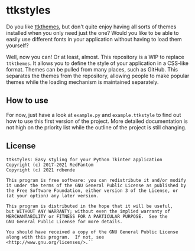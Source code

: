 # ttkstyles
Do you like [ttkthemes](https://github.com/TkinterEP/ttkthemes), but 
don't quite enjoy having all sorts of themes installed when you only
need just the one? Would you like to be able to easily use different
fonts in your application without having to load them yourself?

Well, now you can! Or at least, almost. This repository is a WIP to 
replace `ttkthemes`. It allows you to define the style of your
application in a CSS-like format. Themes can be pulled from many places,
such as GitHub. This separates the themes from the repository, allowing
people to make popular themes while the loading mechanism is maintained
separately.

## How to use
For now, just have a look at `example.py` and `example.ttkstyle` to find 
out how to use this first version of the project. More detailed 
documentation is not high on the priority list while the outline of 
the project is still changing.

## License

    ttkstyles: Easy styling for your Python Tkinter application 
    Copyright (c) 2017-2021 RedFantom
    Copyright (c) 2021 rdbende

    This program is free software: you can redistribute it and/or modify
    it under the terms of the GNU General Public License as published by
    the Free Software Foundation, either version 3 of the License, or
    (at your option) any later version.
    
    This program is distributed in the hope that it will be useful,
    but WITHOUT ANY WARRANTY; without even the implied warranty of
    MERCHANTABILITY or FITNESS FOR A PARTICULAR PURPOSE.  See the
    GNU General Public License for more details.
    
    You should have received a copy of the GNU General Public License
    along with this program.  If not, see <http://www.gnu.org/licenses/>.``
